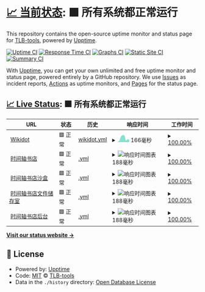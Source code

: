 # [📈 当前状态](https://TLB-Upptime.github.io/tlb-upptime.github.io): <!--live status--> **🟩 所有系统都正常运行**

This repository contains the open-source uptime monitor and status page for [TLB-tools](https://TLB-Upptime.github.io/tlb-upptime.github.io), powered by [Upptime](https://github.com/upptime/upptime).

[![Uptime CI](https://github.com/TLB-Upptime/tlb-upptime.github.io/workflows/Uptime%20CI/badge.svg)](https://github.com/TLB-Upptime/tlb-upptime.github.io/actions?query=workflow%3A%22Uptime+CI%22)
[![Response Time CI](https://github.com/TLB-Upptime/tlb-upptime.github.io/workflows/Response%20Time%20CI/badge.svg)](https://github.com/TLB-Upptime/tlb-upptime.github.io/actions?query=workflow%3A%22Response+Time+CI%22)
[![Graphs CI](https://github.com/TLB-Upptime/tlb-upptime.github.io/workflows/Graphs%20CI/badge.svg)](https://github.com/TLB-Upptime/tlb-upptime.github.io/actions?query=workflow%3A%22Graphs+CI%22)
[![Static Site CI](https://github.com/TLB-Upptime/tlb-upptime.github.io/workflows/Static%20Site%20CI/badge.svg)](https://github.com/TLB-Upptime/tlb-upptime.github.io/actions?query=workflow%3A%22Static+Site+CI%22)
[![Summary CI](https://github.com/TLB-Upptime/tlb-upptime.github.io/workflows/Summary%20CI/badge.svg)](https://github.com/TLB-Upptime/tlb-upptime.github.io/actions?query=workflow%3A%22Summary+CI%22)

With [Upptime](https://upptime.js.org), you can get your own unlimited and free uptime monitor and status page, powered entirely by a GitHub repository. We use [Issues](https://github.com/TLB-Upptime/tlb-upptime.github.io/issues) as incident reports, [Actions](https://github.com/TLB-Upptime/tlb-upptime.github.io/actions) as uptime monitors, and [Pages](https://TLB-Upptime.github.io/tlb-upptime.github.io) for the status page.

## [📈 Live Status](https://demo.upptime.js.org): <!--live status--> **🟩 所有系统都正常运行**

<!--start: status pages-->
<!-- This summary is generated by Upptime (https://github.com/upptime/upptime) -->
<!-- Do not edit this manually, your changes will be overwritten -->
<!-- prettier-ignore -->
| URL | 状态 | 历史 | 响应时间 | 工作时间 |
| --- | ------ | ------- | ------------- | ------ |
| <img alt="" src="https://icons.duckduckgo.com/ip3/www.wikidot.com.ico" height="13"> [Wikidot](https://www.wikidot.com) | 🟩 正常 | [wikidot.yml](https://github.com/TLB-Upptime/tlb-upptime.github.io/commits/HEAD/history/wikidot.yml) | <details><summary><img alt="响应时间图表" src="./graphs/wikidot/response-time-week.png" height="20"> 166毫秒</summary><br><a href="https://tlb-upptime.github.io/history/wikidot"><img alt="响应时间 166" src="https://img.shields.io/endpoint?url=https%3A%2F%2Fraw.githubusercontent.com%2FTLB-Upptime%2Ftlb-upptime.github.io%2FHEAD%2Fapi%2Fwikidot%2Fresponse-time.json"></a><br><a href="https://tlb-upptime.github.io/history/wikidot"><img alt="24小时响应时间 166" src="https://img.shields.io/endpoint?url=https%3A%2F%2Fraw.githubusercontent.com%2FTLB-Upptime%2Ftlb-upptime.github.io%2FHEAD%2Fapi%2Fwikidot%2Fresponse-time-day.json"></a><br><a href="https://tlb-upptime.github.io/history/wikidot"><img alt="7天响应时间 166" src="https://img.shields.io/endpoint?url=https%3A%2F%2Fraw.githubusercontent.com%2FTLB-Upptime%2Ftlb-upptime.github.io%2FHEAD%2Fapi%2Fwikidot%2Fresponse-time-week.json"></a><br><a href="https://tlb-upptime.github.io/history/wikidot"><img alt="30天响应时间 166" src="https://img.shields.io/endpoint?url=https%3A%2F%2Fraw.githubusercontent.com%2FTLB-Upptime%2Ftlb-upptime.github.io%2FHEAD%2Fapi%2Fwikidot%2Fresponse-time-month.json"></a><br><a href="https://tlb-upptime.github.io/history/wikidot"><img alt="1年响应时间 166" src="https://img.shields.io/endpoint?url=https%3A%2F%2Fraw.githubusercontent.com%2FTLB-Upptime%2Ftlb-upptime.github.io%2FHEAD%2Fapi%2Fwikidot%2Fresponse-time-year.json"></a></details> | <details><summary><a href="https://tlb-upptime.github.io/history/wikidot">100.00%</a></summary><a href="https://tlb-upptime.github.io/history/wikidot"><img alt="工作时间 100.00%" src="https://img.shields.io/endpoint?url=https%3A%2F%2Fraw.githubusercontent.com%2FTLB-Upptime%2Ftlb-upptime.github.io%2FHEAD%2Fapi%2Fwikidot%2Fuptime.json"></a><br><a href="https://tlb-upptime.github.io/history/wikidot"><img alt="24小时运行时间 100.00%" src="https://img.shields.io/endpoint?url=https%3A%2F%2Fraw.githubusercontent.com%2FTLB-Upptime%2Ftlb-upptime.github.io%2FHEAD%2Fapi%2Fwikidot%2Fuptime-day.json"></a><br><a href="https://tlb-upptime.github.io/history/wikidot"><img alt="7天的运行时间 100.00%" src="https://img.shields.io/endpoint?url=https%3A%2F%2Fraw.githubusercontent.com%2FTLB-Upptime%2Ftlb-upptime.github.io%2FHEAD%2Fapi%2Fwikidot%2Fuptime-week.json"></a><br><a href="https://tlb-upptime.github.io/history/wikidot"><img alt="30天运行时间 100.00%" src="https://img.shields.io/endpoint?url=https%3A%2F%2Fraw.githubusercontent.com%2FTLB-Upptime%2Ftlb-upptime.github.io%2FHEAD%2Fapi%2Fwikidot%2Fuptime-month.json"></a><br><a href="https://tlb-upptime.github.io/history/wikidot"><img alt="1年运行时间 100.00%" src="https://img.shields.io/endpoint?url=https%3A%2F%2Fraw.githubusercontent.com%2FTLB-Upptime%2Ftlb-upptime.github.io%2FHEAD%2Fapi%2Fwikidot%2Fuptime-year.json"></a></details>
| <img alt="" src="https://icons.duckduckgo.com/ip3/timeline-bookstore.wikidot.com.ico" height="13"> [时间轴书店](https://timeline-bookstore.wikidot.com) | 🟩 正常 | [.yml](https://github.com/TLB-Upptime/tlb-upptime.github.io/commits/HEAD/history/.yml) | <details><summary><img alt="响应时间图表" src="./graphs//response-time-week.png" height="20"> 188毫秒</summary><br><a href="https://tlb-upptime.github.io/history/"><img alt="响应时间 188" src="https://img.shields.io/endpoint?url=https%3A%2F%2Fraw.githubusercontent.com%2FTLB-Upptime%2Ftlb-upptime.github.io%2FHEAD%2Fapi%2F%2Fresponse-time.json"></a><br><a href="https://tlb-upptime.github.io/history/"><img alt="24小时响应时间 188" src="https://img.shields.io/endpoint?url=https%3A%2F%2Fraw.githubusercontent.com%2FTLB-Upptime%2Ftlb-upptime.github.io%2FHEAD%2Fapi%2F%2Fresponse-time-day.json"></a><br><a href="https://tlb-upptime.github.io/history/"><img alt="7天响应时间 188" src="https://img.shields.io/endpoint?url=https%3A%2F%2Fraw.githubusercontent.com%2FTLB-Upptime%2Ftlb-upptime.github.io%2FHEAD%2Fapi%2F%2Fresponse-time-week.json"></a><br><a href="https://tlb-upptime.github.io/history/"><img alt="30天响应时间 188" src="https://img.shields.io/endpoint?url=https%3A%2F%2Fraw.githubusercontent.com%2FTLB-Upptime%2Ftlb-upptime.github.io%2FHEAD%2Fapi%2F%2Fresponse-time-month.json"></a><br><a href="https://tlb-upptime.github.io/history/"><img alt="1年响应时间 188" src="https://img.shields.io/endpoint?url=https%3A%2F%2Fraw.githubusercontent.com%2FTLB-Upptime%2Ftlb-upptime.github.io%2FHEAD%2Fapi%2F%2Fresponse-time-year.json"></a></details> | <details><summary><a href="https://tlb-upptime.github.io/history/">100.00%</a></summary><a href="https://tlb-upptime.github.io/history/"><img alt="工作时间 100.00%" src="https://img.shields.io/endpoint?url=https%3A%2F%2Fraw.githubusercontent.com%2FTLB-Upptime%2Ftlb-upptime.github.io%2FHEAD%2Fapi%2F%2Fuptime.json"></a><br><a href="https://tlb-upptime.github.io/history/"><img alt="24小时运行时间 100.00%" src="https://img.shields.io/endpoint?url=https%3A%2F%2Fraw.githubusercontent.com%2FTLB-Upptime%2Ftlb-upptime.github.io%2FHEAD%2Fapi%2F%2Fuptime-day.json"></a><br><a href="https://tlb-upptime.github.io/history/"><img alt="7天的运行时间 100.00%" src="https://img.shields.io/endpoint?url=https%3A%2F%2Fraw.githubusercontent.com%2FTLB-Upptime%2Ftlb-upptime.github.io%2FHEAD%2Fapi%2F%2Fuptime-week.json"></a><br><a href="https://tlb-upptime.github.io/history/"><img alt="30天运行时间 100.00%" src="https://img.shields.io/endpoint?url=https%3A%2F%2Fraw.githubusercontent.com%2FTLB-Upptime%2Ftlb-upptime.github.io%2FHEAD%2Fapi%2F%2Fuptime-month.json"></a><br><a href="https://tlb-upptime.github.io/history/"><img alt="1年运行时间 100.00%" src="https://img.shields.io/endpoint?url=https%3A%2F%2Fraw.githubusercontent.com%2FTLB-Upptime%2Ftlb-upptime.github.io%2FHEAD%2Fapi%2F%2Fuptime-year.json"></a></details>
| <img alt="" src="https://icons.duckduckgo.com/ip3/tlb-sandbox.wikidot.com.ico" height="13"> [时间轴书店沙盒](http://tlb-sandbox.wikidot.com) | 🟩 正常 | [.yml](https://github.com/TLB-Upptime/tlb-upptime.github.io/commits/HEAD/history/.yml) | <details><summary><img alt="响应时间图表" src="./graphs//response-time-week.png" height="20"> 188毫秒</summary><br><a href="https://tlb-upptime.github.io/history/"><img alt="响应时间 188" src="https://img.shields.io/endpoint?url=https%3A%2F%2Fraw.githubusercontent.com%2FTLB-Upptime%2Ftlb-upptime.github.io%2FHEAD%2Fapi%2F%2Fresponse-time.json"></a><br><a href="https://tlb-upptime.github.io/history/"><img alt="24小时响应时间 188" src="https://img.shields.io/endpoint?url=https%3A%2F%2Fraw.githubusercontent.com%2FTLB-Upptime%2Ftlb-upptime.github.io%2FHEAD%2Fapi%2F%2Fresponse-time-day.json"></a><br><a href="https://tlb-upptime.github.io/history/"><img alt="7天响应时间 188" src="https://img.shields.io/endpoint?url=https%3A%2F%2Fraw.githubusercontent.com%2FTLB-Upptime%2Ftlb-upptime.github.io%2FHEAD%2Fapi%2F%2Fresponse-time-week.json"></a><br><a href="https://tlb-upptime.github.io/history/"><img alt="30天响应时间 188" src="https://img.shields.io/endpoint?url=https%3A%2F%2Fraw.githubusercontent.com%2FTLB-Upptime%2Ftlb-upptime.github.io%2FHEAD%2Fapi%2F%2Fresponse-time-month.json"></a><br><a href="https://tlb-upptime.github.io/history/"><img alt="1年响应时间 188" src="https://img.shields.io/endpoint?url=https%3A%2F%2Fraw.githubusercontent.com%2FTLB-Upptime%2Ftlb-upptime.github.io%2FHEAD%2Fapi%2F%2Fresponse-time-year.json"></a></details> | <details><summary><a href="https://tlb-upptime.github.io/history/">100.00%</a></summary><a href="https://tlb-upptime.github.io/history/"><img alt="工作时间 100.00%" src="https://img.shields.io/endpoint?url=https%3A%2F%2Fraw.githubusercontent.com%2FTLB-Upptime%2Ftlb-upptime.github.io%2FHEAD%2Fapi%2F%2Fuptime.json"></a><br><a href="https://tlb-upptime.github.io/history/"><img alt="24小时运行时间 100.00%" src="https://img.shields.io/endpoint?url=https%3A%2F%2Fraw.githubusercontent.com%2FTLB-Upptime%2Ftlb-upptime.github.io%2FHEAD%2Fapi%2F%2Fuptime-day.json"></a><br><a href="https://tlb-upptime.github.io/history/"><img alt="7天的运行时间 100.00%" src="https://img.shields.io/endpoint?url=https%3A%2F%2Fraw.githubusercontent.com%2FTLB-Upptime%2Ftlb-upptime.github.io%2FHEAD%2Fapi%2F%2Fuptime-week.json"></a><br><a href="https://tlb-upptime.github.io/history/"><img alt="30天运行时间 100.00%" src="https://img.shields.io/endpoint?url=https%3A%2F%2Fraw.githubusercontent.com%2FTLB-Upptime%2Ftlb-upptime.github.io%2FHEAD%2Fapi%2F%2Fuptime-month.json"></a><br><a href="https://tlb-upptime.github.io/history/"><img alt="1年运行时间 100.00%" src="https://img.shields.io/endpoint?url=https%3A%2F%2Fraw.githubusercontent.com%2FTLB-Upptime%2Ftlb-upptime.github.io%2FHEAD%2Fapi%2F%2Fuptime-year.json"></a></details>
| <img alt="" src="https://icons.duckduckgo.com/ip3/tlb-files.wikidot.com.ico" height="13"> [时间轴书店文件储存室](http://tlb-files.wikidot.com) | 🟩 正常 | [.yml](https://github.com/TLB-Upptime/tlb-upptime.github.io/commits/HEAD/history/.yml) | <details><summary><img alt="响应时间图表" src="./graphs//response-time-week.png" height="20"> 188毫秒</summary><br><a href="https://tlb-upptime.github.io/history/"><img alt="响应时间 188" src="https://img.shields.io/endpoint?url=https%3A%2F%2Fraw.githubusercontent.com%2FTLB-Upptime%2Ftlb-upptime.github.io%2FHEAD%2Fapi%2F%2Fresponse-time.json"></a><br><a href="https://tlb-upptime.github.io/history/"><img alt="24小时响应时间 188" src="https://img.shields.io/endpoint?url=https%3A%2F%2Fraw.githubusercontent.com%2FTLB-Upptime%2Ftlb-upptime.github.io%2FHEAD%2Fapi%2F%2Fresponse-time-day.json"></a><br><a href="https://tlb-upptime.github.io/history/"><img alt="7天响应时间 188" src="https://img.shields.io/endpoint?url=https%3A%2F%2Fraw.githubusercontent.com%2FTLB-Upptime%2Ftlb-upptime.github.io%2FHEAD%2Fapi%2F%2Fresponse-time-week.json"></a><br><a href="https://tlb-upptime.github.io/history/"><img alt="30天响应时间 188" src="https://img.shields.io/endpoint?url=https%3A%2F%2Fraw.githubusercontent.com%2FTLB-Upptime%2Ftlb-upptime.github.io%2FHEAD%2Fapi%2F%2Fresponse-time-month.json"></a><br><a href="https://tlb-upptime.github.io/history/"><img alt="1年响应时间 188" src="https://img.shields.io/endpoint?url=https%3A%2F%2Fraw.githubusercontent.com%2FTLB-Upptime%2Ftlb-upptime.github.io%2FHEAD%2Fapi%2F%2Fresponse-time-year.json"></a></details> | <details><summary><a href="https://tlb-upptime.github.io/history/">100.00%</a></summary><a href="https://tlb-upptime.github.io/history/"><img alt="工作时间 100.00%" src="https://img.shields.io/endpoint?url=https%3A%2F%2Fraw.githubusercontent.com%2FTLB-Upptime%2Ftlb-upptime.github.io%2FHEAD%2Fapi%2F%2Fuptime.json"></a><br><a href="https://tlb-upptime.github.io/history/"><img alt="24小时运行时间 100.00%" src="https://img.shields.io/endpoint?url=https%3A%2F%2Fraw.githubusercontent.com%2FTLB-Upptime%2Ftlb-upptime.github.io%2FHEAD%2Fapi%2F%2Fuptime-day.json"></a><br><a href="https://tlb-upptime.github.io/history/"><img alt="7天的运行时间 100.00%" src="https://img.shields.io/endpoint?url=https%3A%2F%2Fraw.githubusercontent.com%2FTLB-Upptime%2Ftlb-upptime.github.io%2FHEAD%2Fapi%2F%2Fuptime-week.json"></a><br><a href="https://tlb-upptime.github.io/history/"><img alt="30天运行时间 100.00%" src="https://img.shields.io/endpoint?url=https%3A%2F%2Fraw.githubusercontent.com%2FTLB-Upptime%2Ftlb-upptime.github.io%2FHEAD%2Fapi%2F%2Fuptime-month.json"></a><br><a href="https://tlb-upptime.github.io/history/"><img alt="1年运行时间 100.00%" src="https://img.shields.io/endpoint?url=https%3A%2F%2Fraw.githubusercontent.com%2FTLB-Upptime%2Ftlb-upptime.github.io%2FHEAD%2Fapi%2F%2Fuptime-year.json"></a></details>
| <img alt="" src="https://icons.duckduckgo.com/ip3/tlb-command.wikidot.com.ico" height="13"> [时间轴书店后台](http://tlb-command.wikidot.com) | 🟩 正常 | [.yml](https://github.com/TLB-Upptime/tlb-upptime.github.io/commits/HEAD/history/.yml) | <details><summary><img alt="响应时间图表" src="./graphs//response-time-week.png" height="20"> 188毫秒</summary><br><a href="https://tlb-upptime.github.io/history/"><img alt="响应时间 188" src="https://img.shields.io/endpoint?url=https%3A%2F%2Fraw.githubusercontent.com%2FTLB-Upptime%2Ftlb-upptime.github.io%2FHEAD%2Fapi%2F%2Fresponse-time.json"></a><br><a href="https://tlb-upptime.github.io/history/"><img alt="24小时响应时间 188" src="https://img.shields.io/endpoint?url=https%3A%2F%2Fraw.githubusercontent.com%2FTLB-Upptime%2Ftlb-upptime.github.io%2FHEAD%2Fapi%2F%2Fresponse-time-day.json"></a><br><a href="https://tlb-upptime.github.io/history/"><img alt="7天响应时间 188" src="https://img.shields.io/endpoint?url=https%3A%2F%2Fraw.githubusercontent.com%2FTLB-Upptime%2Ftlb-upptime.github.io%2FHEAD%2Fapi%2F%2Fresponse-time-week.json"></a><br><a href="https://tlb-upptime.github.io/history/"><img alt="30天响应时间 188" src="https://img.shields.io/endpoint?url=https%3A%2F%2Fraw.githubusercontent.com%2FTLB-Upptime%2Ftlb-upptime.github.io%2FHEAD%2Fapi%2F%2Fresponse-time-month.json"></a><br><a href="https://tlb-upptime.github.io/history/"><img alt="1年响应时间 188" src="https://img.shields.io/endpoint?url=https%3A%2F%2Fraw.githubusercontent.com%2FTLB-Upptime%2Ftlb-upptime.github.io%2FHEAD%2Fapi%2F%2Fresponse-time-year.json"></a></details> | <details><summary><a href="https://tlb-upptime.github.io/history/">100.00%</a></summary><a href="https://tlb-upptime.github.io/history/"><img alt="工作时间 100.00%" src="https://img.shields.io/endpoint?url=https%3A%2F%2Fraw.githubusercontent.com%2FTLB-Upptime%2Ftlb-upptime.github.io%2FHEAD%2Fapi%2F%2Fuptime.json"></a><br><a href="https://tlb-upptime.github.io/history/"><img alt="24小时运行时间 100.00%" src="https://img.shields.io/endpoint?url=https%3A%2F%2Fraw.githubusercontent.com%2FTLB-Upptime%2Ftlb-upptime.github.io%2FHEAD%2Fapi%2F%2Fuptime-day.json"></a><br><a href="https://tlb-upptime.github.io/history/"><img alt="7天的运行时间 100.00%" src="https://img.shields.io/endpoint?url=https%3A%2F%2Fraw.githubusercontent.com%2FTLB-Upptime%2Ftlb-upptime.github.io%2FHEAD%2Fapi%2F%2Fuptime-week.json"></a><br><a href="https://tlb-upptime.github.io/history/"><img alt="30天运行时间 100.00%" src="https://img.shields.io/endpoint?url=https%3A%2F%2Fraw.githubusercontent.com%2FTLB-Upptime%2Ftlb-upptime.github.io%2FHEAD%2Fapi%2F%2Fuptime-month.json"></a><br><a href="https://tlb-upptime.github.io/history/"><img alt="1年运行时间 100.00%" src="https://img.shields.io/endpoint?url=https%3A%2F%2Fraw.githubusercontent.com%2FTLB-Upptime%2Ftlb-upptime.github.io%2FHEAD%2Fapi%2F%2Fuptime-year.json"></a></details>

<!--end: status pages-->

[**Visit our status website →**](https://TLB-Upptime.github.io/tlb-upptime.github.io)

## 📄 License

- Powered by: [Upptime](https://github.com/upptime/upptime)
- Code: [MIT](./LICENSE) © [TLB-tools](https://TLB-Upptime.github.io/tlb-upptime.github.io)
- Data in the `./history` directory: [Open Database License](https://opendatacommons.org/licenses/odbl/1-0/)
